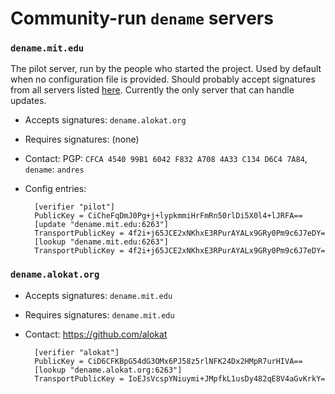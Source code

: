 # Community-run `dename` servers

### `dename.mit.edu`

The pilot server, run by the people who started the project.  Used by default
when no configuration file is provided. Should probably accept signatures from
all servers listed [here](github.com/andres-erbsen/dename/tree/master/community-servers.md).
Currently the only server that can handle updates.

- Accepts signatures: `dename.alokat.org`
- Requires signatures: (none)
- Contact: PGP: `CFCA 4540 99B1 6042 F832 A708 4A33 C134 D6C4 7A84`, `dename`: `andres`
- Config entries:

		[verifier "pilot"]
		PublicKey = CiCheFqDmJ0Pg+j+lypkmmiHrFmRn50rlDi5X0l4+lJRFA==
		[update "dename.mit.edu:6263"]
		TransportPublicKey = 4f2i+j65JCE2xNKhxE3RPurAYALx9GRy0Pm9c6J7eDY=
		[lookup "dename.mit.edu:6263"]
		TransportPublicKey = 4f2i+j65JCE2xNKhxE3RPurAYALx9GRy0Pm9c6J7eDY=


### `dename.alokat.org`

- Accepts signatures: `dename.mit.edu`
- Requires signatures: `dename.mit.edu`
- Contact: <https://github.com/alokat>

		[verifier "alokat"]
		PublicKey = CiD6CFKBpG54dG3OMx6PJ58z5rlNFK24Dx2HMpR7urHIVA==
		[lookup "dename.alokat.org:6263"]
		TransportPublicKey = IoEJsVcspYNiuymi+JMpfkL1usDy482qE8V4aGvKrkY=
